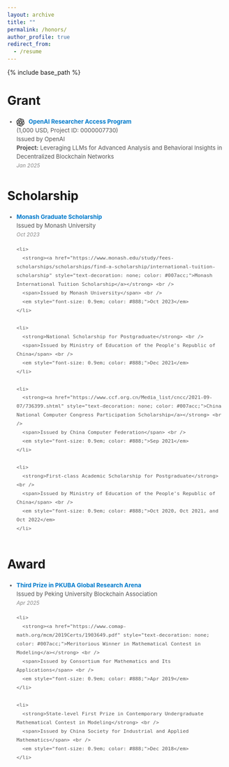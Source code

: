 ```yaml
---
layout: archive
title: ""
permalink: /honors/
author_profile: true
redirect_from:
  - /resume
---
```


{% include base_path %}


# Grant
<style>
  .grant-item {
    margin-bottom: 5px;
    padding-bottom: 5px;
  }

  .grant-top {
    display: flex;
    flex-wrap: wrap;
    justify-content: space-between;
    align-items: center;
    font-size: 1em;
  }

  .grant-left {
    display: flex;
    align-items: center;
    gap: 6px;
  }

  .grant-logo {
    width: 18px;
    height: 18px;
    object-fit: contain;
  }

  .grant-title a {
    text-decoration: none;
    color: #007acc;
  }

  .grant-details {
    margin-top: 2px;
    font-size: 0.9em;
    color: #777;
    line-height: 1.5;
  }

  .grant-time {
    font-size: 0.9em;
    color: #666;
  }

  @media (max-width: 480px) {
    .grant-top {
      flex-direction: column;
      align-items: flex-start;
      gap: 2px;
    }
    .grant-time {
      margin-left: 24px;
    }
  }
</style>

<div style="margin: 3px 0; padding: 3px;">
  <ul style="margin: 0; padding-left: 18px; font-size: 0.95em; color: #555; line-height: 1.5;">
    <li style="list-style-type: disc;">
      <span style="display: inline-block; vertical-align: middle;">
        <img 
          src="/images/openai.png" 
          alt="OpenAI Logo" 
          style="width: 18px; height: 18px; object-fit: contain; vertical-align: middle; margin-right: 6px;" 
        />
        <strong>
          <a href="https://openai.com/form/researcher-access-program/" 
             style="text-decoration: none; color: #007acc;">
            OpenAI Researcher Access Program
          </a>
        </strong>
      </span>
      <br />
      <span>(1,000 USD, Project ID: 0000007730)</span><br />
      <span>Issued by OpenAI</span><br />
      <span>
        <strong>Project:</strong> Leveraging LLMs for Advanced Analysis and Behavioral Insights in Decentralized Blockchain Networks
      </span><br />
      <em style="font-size: 0.9em; color: #888;">Jan 2025</em>
    </li>
  </ul>
</div>





# Scholarship

<div style="margin: 3px 0; padding: 3px;">
  <ul style="margin: 0; padding-left: 18px; font-size: 0.95em; color: #555; line-height: 1.5;">
    <li>
      <strong><a href="https://www.monash.edu/study/fees-scholarships/scholarships/find-a-scholarship/monash-graduate-scholarship-mgs" style="text-decoration: none; color: #007acc;">Monash Graduate Scholarship</a></strong> <br />
      <span>Issued by Monash University</span> <br />
      <em style="font-size: 0.9em; color: #888;">Oct 2023</em>
    </li>

    <li>
      <strong><a href="https://www.monash.edu/study/fees-scholarships/scholarships/find-a-scholarship/international-tuition-scholarship" style="text-decoration: none; color: #007acc;">Monash International Tuition Scholarship</a></strong> <br />
      <span>Issued by Monash University</span> <br />
      <em style="font-size: 0.9em; color: #888;">Oct 2023</em>
    </li>

    <li>
      <strong>National Scholarship for Postgraduate</strong> <br />
      <span>Issued by Ministry of Education of the People's Republic of China</span> <br />
      <em style="font-size: 0.9em; color: #888;">Dec 2021</em>
    </li>
    
    <li>
      <strong><a href="https://www.ccf.org.cn/Media_list/cncc/2021-09-07/736399.shtml" style="text-decoration: none; color: #007acc;">China National Computer Congress Participation Scholarship</a></strong> <br />
      <span>Issued by China Computer Federation</span> <br />
      <em style="font-size: 0.9em; color: #888;">Sep 2021</em>
    </li>

    <li>
      <strong>First-class Academic Scholarship for Postgraduate</strong> <br />
      <span>Issued by Ministry of Education of the People's Republic of China</span> <br />
      <em style="font-size: 0.9em; color: #888;">Oct 2020, Oct 2021, and Oct 2022</em>
    </li>
  </ul>
</div>

# Award

<div style="margin: 3px 0; padding: 3px;">
  <ul style="margin: 0; padding-left: 18px; font-size: 0.95em; color: #555; line-height: 1.5;">
    <li>
      <strong><a href="https://x.com/PKUBlockchain/status/1915306345492078965" style="text-decoration: none; color: #007acc;">Third Prize in PKUBA Global Research Arena</a></strong> <br />
      <span>Issued by Peking University Blockchain Association</span> <br />
      <em style="font-size: 0.9em; color: #888;">Apr 2025</em>
    </li>
    
    <li>
      <strong><a href="https://www.comap-math.org/mcm/2019Certs/1903649.pdf" style="text-decoration: none; color: #007acc;">Meritorious Winner in Mathematical Contest in Modeling</a></strong> <br />
      <span>Issued by Consortium for Mathematics and Its Applications</span> <br />
      <em style="font-size: 0.9em; color: #888;">Apr 2019</em>
    </li>

    <li>
      <strong>State-level First Prize in Contemporary Undergraduate Mathematical Contest in Modeling</strong> <br />
      <span>Issued by China Society for Industrial and Applied Mathematics</span> <br />
      <em style="font-size: 0.9em; color: #888;">Dec 2018</em>
    </li>
  </ul>
</div>

  <!-- * Top 8% of 14,108 teams worldwide -->
  <!--  Top 8% of 42,128 teams from 1,449 universities in China -->
